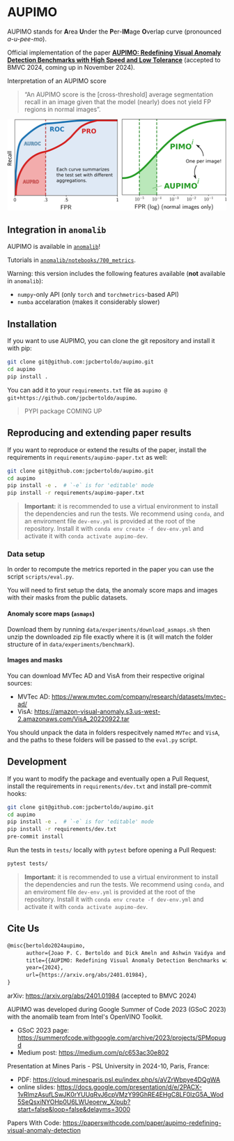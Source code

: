 # AUPIMO

AUPIMO stands for **A**rea **U**nder the **P**er-**IM**age **O**verlap curve (pronounced _a-u-pee-mo_).

Official implementation of the paper [**AUPIMO: Redefining Visual Anomaly Detection Benchmarks with High Speed and Low Tolerance**](https://arxiv.org/abs/2401.01984) (accepted to BMVC 2024, coming up in November 2024).

Interpretation of an AUPIMO score 

> “An AUPIMO score is the [cross-threshold] average segmentation recall in an image given that the model (nearly) does not yield FP
regions in normal images”.

![AUROC vs. AUPRO vs. AUPIMO](roc_pro_pimo.svg)

## Integration in `anomalib`

AUPIMO is available in [`anomalib`](https://github.com/openvinotoolkit/anomalib)! 

Tutorials in [`anomalib/notebooks/700_metrics`](https://github.com/openvinotoolkit/anomalib/tree/main/notebooks/700_metrics).

Warning: this version includes the following features available (**not** available in `anomalib`):
- `numpy`-only API (only `torch` and `torchmetrics`-based API)
- `numba` accelaration (makes it considerably slower)

## Installation

If you want to use AUPIMO, you can clone the git repository and install it with pip:

```bash
git clone git@github.com:jpcbertoldo/aupimo.git
cd aupimo
pip install .
```

You can add it to your `requirements.txt` file as `aupimo @ git+https://github.com/jpcbertoldo/aupimo`.

> PYPI package COMING UP

## Reproducing and extending paper results

If you want to reproduce or extend the results of the paper, install the requirements in `requirements/aupimo-paper.txt` as well:

```bash
git clone git@github.com:jpcbertoldo/aupimo.git
cd aupimo
pip install -e .  # `-e` is for 'editable' mode
pip install -r requirements/aupimo-paper.txt
```

> **Important:** it is recommended to use a virtual environment to install the dependencies and run the tests.
> We recommend using `conda`, and an enviroment file `dev-env.yml` is provided at the root of the repository.
> Install it with `conda env create -f dev-env.yml` and activate it with `conda activate aupimo-dev`.

### Data setup

In order to recompute the metrics reported in the paper you can use the script `scripts/eval.py`.

You will need to first setup the data, the anomaly score maps and images with their masks from the public datasets.

#### Anomaly score maps (`asmaps`)

Download them by running `data/experiments/download_asmaps.sh` then unzip the downloaded zip file exactly where it is (it will match the folder structure of in `data/experiments/benchmark`).

#### Images and masks

You can download MVTec AD and VisA from their respective original sources:

- MVTec AD: <https://www.mvtec.com/company/research/datasets/mvtec-ad/>
- VisA: <https://amazon-visual-anomaly.s3.us-west-2.amazonaws.com/VisA_20220922.tar>

You should unpack the data in folders respecitvely named `MVTec` and `VisA`, and the paths to these folders will be passed to the `eval.py` script.

## Development

If you want to modify the package and eventually open a Pull Request, install the requirements in `requirements/dev.txt` and install pre-commit hooks:

```bash
git clone git@github.com:jpcbertoldo/aupimo.git
cd aupimo
pip install -e .  # `-e` is for 'editable' mode
pip install -r requirements/dev.txt
pre-commit install
```

Run the tests in `tests/` locally with `pytest` before opening a Pull Request:

```bash
pytest tests/
```

> **Important:** it is recommended to use a virtual environment to install the dependencies and run the tests.
> We recommend using `conda`, and an enviroment file `dev-env.yml` is provided at the root of the repository.
> Install it with `conda env create -f dev-env.yml` and activate it with `conda activate aupimo-dev`.

## Cite Us

```tex
@misc{bertoldo2024aupimo,
      author={Joao P. C. Bertoldo and Dick Ameln and Ashwin Vaidya and Samet Akçay},
      title={{AUPIMO: Redefining Visual Anomaly Detection Benchmarks with High Speed and Low Tolerance}}, 
      year={2024},
      url={https://arxiv.org/abs/2401.01984}, 
}
```

arXiv: <https://arxiv.org/abs/2401.01984> (accepted to BMVC 2024)

AUPIMO was developed during Google Summer of Code 2023 (GSoC 2023) with the anomalib team from Intel's OpenVINO Toolkit.
- GSoC 2023 page: <https://summerofcode.withgoogle.com/archive/2023/projects/SPMopugd>
- Medium post: <https://medium.com/p/c653ac30e802>

Presentation at Mines Paris - PSL University in 2024-10, Paris, France:
- PDF: <https://cloud.minesparis.psl.eu/index.php/s/aVZrWbpye4DQgWA>
- online slides: <https://docs.google.com/presentation/d/e/2PACX-1vRlmzAsufLSwJK0rYUUqRvJ6cpVMzY99GhRE4EHgC8LF0IzG5A_Wod5SeQsxiNYOHp0U6LWUeoerw_X/pub?start=false&loop=false&delayms=3000>

Papers With Code: <https://paperswithcode.com/paper/aupimo-redefining-visual-anomaly-detection>
